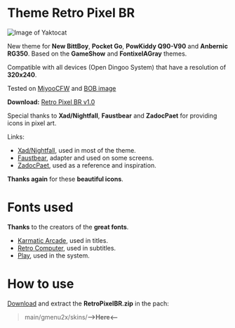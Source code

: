 # Theme Retro Pixel BR

![Image of Yaktocat](https://github.com/mrwasterbr/retropixelbr/blob/main/Images/display.png)

New theme for **New BittBoy**, **Pocket Go**, **PowKiddy Q90-V90** and **Anbernic RG350**. Based on the **GameShow** and **FontixelAGray** themes.

Compatible with all devices (Open Dingoo System) that have a resolution of **320x240**.

Tested on [MiyooCFW](https://github.com/TriForceX/MiyooCFW) and [BOB image](https://telegra.ph/BOB-Bittboy--PowKiddy-01-01)

**Download:** [Retro Pixel BR v1.0](https://github.com/mrwasterbr/retropixelbr/releases/tag/v1.0)

Special thanks to **Xad/Nightfall**, **Faustbear** and **ZadocPaet** for providing icons in pixel art.

Links:

* [Xad/Nightfall](https://www.nightfallcrew.com/21/11/2009/96-icons-of-vintage-consoles-computers/), used in most of the theme.
* [Faustbear](https://www.reddit.com/r/miniSNESmods/comments/995ylx/additional_pixel_art_icon_pack_22/), adapter and used on some screens.
* [ZadocPaet](https://www.reddit.com/r/SEGA/comments/2tialr/sega_console_family_in_pixel_art/), used as a reference and inspiration.

**Thanks again** for these **beautiful icons**.

# Fonts used

**Thanks** to the creators of the **great fonts**.

* [Karmatic Arcade](https://www.1001fonts.com/karmatic-arcade-font.html), used in titles.
* [Retro Computer](https://www.dafont.com/retro-computer.font), used in subtitles.
* [Play](https://fonts.google.com/specimen/Play), used in the system.

# How to use
[Download](https://github.com/mrwasterbr/retropixelbr/releases/tag/v1.0) and extract the **RetroPixelBR.zip** in the pach:
> main/gmenu2x/skins/**-->Here<--**
